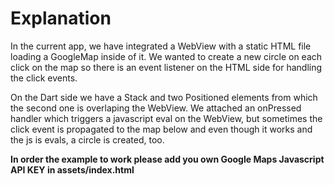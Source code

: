 # Explanation

In the current app, we have integrated a WebView with a static HTML file loading a GoogleMap inside of it. We wanted to create a new circle on each click on the map so there is an event listener on the HTML side for handling the click events.

On the Dart side we have a Stack and two Positioned elements from which the second one is overlaping the WebView. We attached an onPressed handler which triggers a javascript eval on the WebView, but sometimes the click event is propagated to the map below and even though it works and the js is evals, a circle is created, too. 

**In order the example to work please add you own Google Maps Javascript API KEY in assets/index.html**


